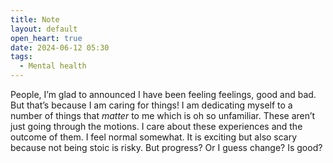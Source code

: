 ```yaml
---
title: Note
layout: default
open_heart: true
date: 2024-06-12 05:30
tags:
  - Mental health
---
```


People, I’m glad to announced I have been feeling feelings, good and bad. But that’s because I am caring for things! I am dedicating myself to a number of things that *matter* to me which is oh so unfamiliar. These aren’t just going through the motions. I care about these experiences and the outcome of them. I feel normal somewhat. It is exciting but also scary because not being stoic is risky. But progress? Or I guess change? Is good?
